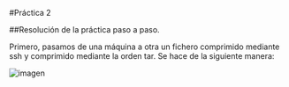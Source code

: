 #Práctica 2

##Resolución de la práctica paso a paso.

Primero, pasamos de una máquina a otra un fichero comprimido mediante ssh y comprimido mediante la orden tar. Se hace de la siguiente manera:

![imagen]()
